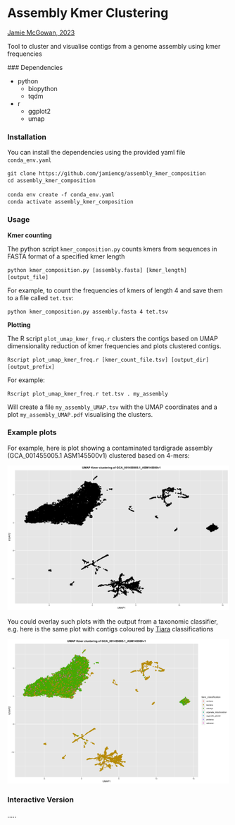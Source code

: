 # Assembly Kmer Clustering

[Jamie McGowan, 2023](https://jamiemcgowan.ie)

Tool to cluster and visualise contigs from a genome assembly using kmer frequencies


### Dependencies

- python
	- biopython
	- tqdm
- r
	- ggplot2
	- umap

	

### Installation

You can install the dependencies using the provided yaml file `conda_env.yaml`

```
git clone https://github.com/jamiemcg/assembly_kmer_composition
cd assembly_kmer_composition

conda env create -f conda_env.yaml
conda activate assembly_kmer_composition
```

### Usage

**Kmer counting**

The python script `kmer_composition.py` counts kmers from sequences in FASTA format of a specified kmer length

```
python kmer_composition.py [assembly.fasta] [kmer_length] [output_file]
```

For example, to count the frequencies of kmers of length 4 and save them to a file called `tet.tsv`:

```
python kmer_composition.py assembly.fasta 4 tet.tsv
```

**Plotting**

The R script `plot_umap_kmer_freq.r` clusters the contigs based on UMAP dimensionality reduction of kmer frequencies and plots clustered contigs.

```
Rscript plot_umap_kmer_freq.r [kmer_count_file.tsv] [output_dir] [output_prefix]
```

For example:

```
Rscript plot_umap_kmer_freq.r tet.tsv . my_assembly
```

Will create a file `my_assembly_UMAP.tsv` with the UMAP coordinates and a plot `my_assembly_UMAP.pdf` visualising the clusters.



### Example plots
For example, here is plot showing a contaminated tardigrade assembly (GCA_001455005.1 ASM145500v1) clustered based on 4-mers:

![Example plot](example/example_plot.png)

You could overlay such plots with the output from a taxonomic classifier, e.g. here is the same plot with contigs coloured by [Tiara](https://github.com/ibe-uw/tiara/) classifications


![Example plot with tiara](example/example_plot_tiara.png)


### Interactive Version

.....